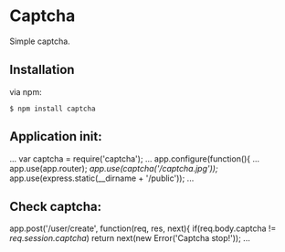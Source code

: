 
# Captcha

Simple captcha.

## Installation

via npm:

	$ npm install captcha

## Application init:

...
var captcha = require('captcha');
...
app.configure(function(){
...
	app.use(app.router);
	*app.use(captcha('/captcha.jpg'));*
	app.use(express.static(__dirname + '/public'));
...

## Check captcha:

app.post('/user/create', function(req, res, next){
	if(req.body.captcha != *req.session.captcha*)
		return next(new Error('Captcha stop!'));
...

